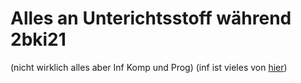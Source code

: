 # Alles an Unterichtsstoff während 2bki21
(nicht wirklich alles aber Inf Komp und Prog)
(inf ist vieles von [hier](https://github.com/danielvici))
